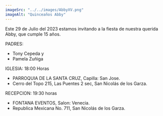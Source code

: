 ```yaml
---
imageSrc: "../../images/AbbyXV.png"
imageAlt: "Quinceaños Abby"
---
```


Este 29 de Julio del 2023 estamos invitando a la fiesta de nuestra querida Abby, que cumple 15 años.

PADRES: 
  - Tony Cepeda y 
  - Pamela Zuñiga

IGLESIA: 18:00 Horas

  - PARROQUIA DE LA SANTA CRUZ, Capilla: San Jose. 
  - Cerro del Topo 215, Las Puentes 2 sec, San Nicolás de los Garza.

RECEPCION: 19:30 horas

   - FONTANA EVENTOS, Salon: Venecia.
   - Republica Mexicana No. 711, San Nicolás de los Garza.
